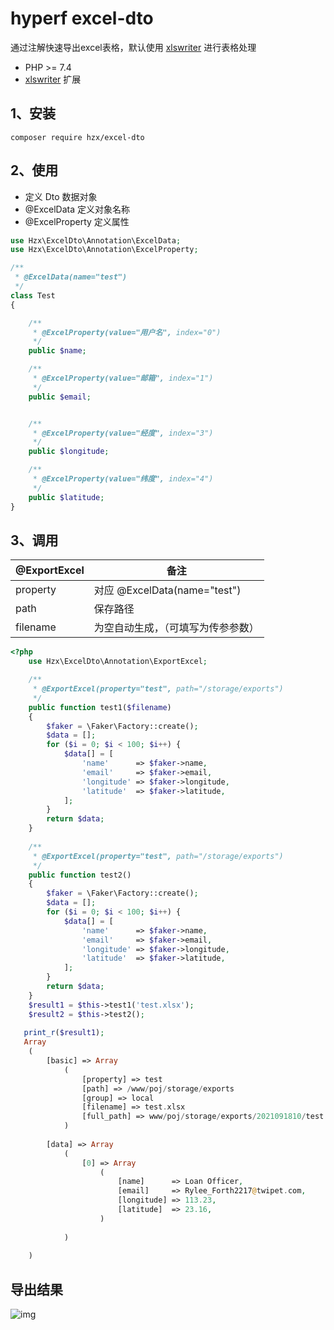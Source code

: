 # hyperf excel-dto

通过注解快速导出excel表格，默认使用 [xlswriter](https://xlswriter-docs.viest.me/) 进行表格处理

- PHP >= 7.4
- [xlswriter](https://xlswriter-docs.viest.me/) 扩展

## 1、安装

```
composer require hzx/excel-dto
```

## 2、使用

- 定义 Dto 数据对象
- @ExcelData 定义对象名称
- @ExcelProperty 定义属性

```php
use Hzx\ExcelDto\Annotation\ExcelData;
use Hzx\ExcelDto\Annotation\ExcelProperty;

/**
 * @ExcelData(name="test")
 */
class Test
{

    /**
     * @ExcelProperty(value="用户名", index="0")
     */
    public $name;

    /**
     * @ExcelProperty(value="邮箱", index="1")
     */
    public $email;


    /**
     * @ExcelProperty(value="经度", index="3")
     */
    public $longitude;

    /**
     * @ExcelProperty(value="纬度", index="4")
     */
    public $latitude;
}
```

## 3、调用

| @ExportExcel | 备注  |
| --------------------- | ------------------------ |
| property     | 对应 @ExcelData(name="test")     |
| path         | 保存路径                    |
| filename     | 为空自动生成，（可填写为传参参数）    |

```php
<?php
    use Hzx\ExcelDto\Annotation\ExportExcel;

    /**
     * @ExportExcel(property="test", path="/storage/exports")
     */
    public function test1($filename)
    {
        $faker = \Faker\Factory::create();
        $data = [];
        for ($i = 0; $i < 100; $i++) {
            $data[] = [
                'name'      => $faker->name,
                'email'     => $faker->email,
                'longitude' => $faker->longitude,
                'latitude'  => $faker->latitude,
            ];
        }
        return $data;
    }
    
    /**
     * @ExportExcel(property="test", path="/storage/exports")
     */
    public function test2()
    {
        $faker = \Faker\Factory::create();
        $data = [];
        for ($i = 0; $i < 100; $i++) {
            $data[] = [
                'name'      => $faker->name,
                'email'     => $faker->email,
                'longitude' => $faker->longitude,
                'latitude'  => $faker->latitude,
            ];
        }
        return $data;
    }
    $result1 = $this->test1('test.xlsx');
    $result2 = $this->test2();
    
   print_r($result1);
   Array
    (
        [basic] => Array
            (
                [property] => test
                [path] => /www/poj/storage/exports
                [group] => local
                [filename] => test.xlsx
                [full_path] => www/poj/storage/exports/2021091810/test.xlsx
            )
    
        [data] => Array
            (
                [0] => Array
                    (
                        [name]      => Loan Officer,
                        [email]     => Rylee_Forth2217@twipet.com,
                        [longitude] => 113.23,
                        [latitude]  => 23.16,
                    )
    
            )
    
    )
```

## 导出结果

![img](https://user-images.githubusercontent.com/23250999/133747646-4e319abc-3d53-42dd-a06c-c36ca86119f7.png)
